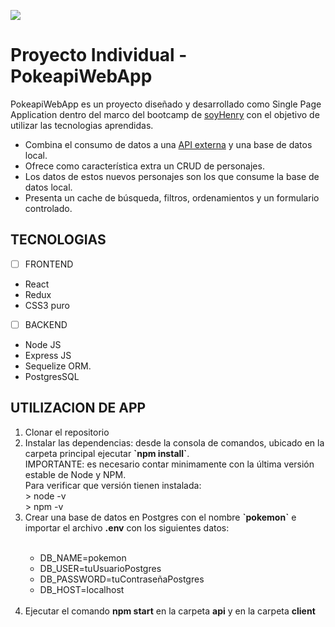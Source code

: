 <p align='left'>
    <img src='https://images.wikidexcdn.net/mwuploads/esssbwiki/7/77/latest/20111028181540/TituloUniversoPok%C3%A9mon.png' </img>
</p>

# Proyecto Individual - PokeapiWebApp

<p align="left">
    PokeapiWebApp es un proyecto diseñado y desarrollado como Single Page Application dentro del marco del bootcamp de <a href="https://www.soyhenry.com/" target='_blank'>soyHenry</a> con el objetivo de utilizar las tecnologias aprendidas.
<ul>
    <li> Combina el consumo de datos a una <a href='https://pokeapi.co/' target='_blank'>API externa</a> y una base de datos local.</li>
    <li> Ofrece como característica extra un CRUD de personajes.</li>
    <li> Los datos de estos nuevos personajes son los que consume la base de datos local.</li>
    <li> Presenta un cache de búsqueda, filtros, ordenamientos y un formulario controlado.</li>
</ul>    
</p>

## TECNOLOGIAS
- [ ] FRONTEND
- React 
- Redux 
- CSS3 puro
- [ ] BACKEND
- Node JS
- Express JS
- Sequelize ORM.
- PostgresSQL

## UTILIZACION DE APP
<ol>
    <li>Clonar el repositorio</li>
    <li>Instalar las dependencias: desde la consola de comandos, ubicado en la carpeta principal ejecutar  <b>`npm install`</b>.</br>
        IMPORTANTE: es necesario contar minimamente con la última versión estable de Node y NPM.</br>
        Para verificar que versión tienen instalada:</br>
        > node -v </br>
        > npm -v
    </li>
    <li>Crear una base de datos en Postgres con el nombre <b>`pokemon`</b> e importar el archivo <b>.env</b> con los siguientes datos: </li>
    </br>
     <ul>
        <li>DB_NAME=pokemon</li>
        <li>DB_USER=tuUsuarioPostgres</li>
        <li>DB_PASSWORD=tuContraseñaPostgres</li>
        <li>DB_HOST=localhost</li>
    </ul>
    </br>
    <li> Ejecutar el comando <b>npm start</b> en la carpeta <b>api</b> y en la carpeta <b>client</b></li>
</ol>


